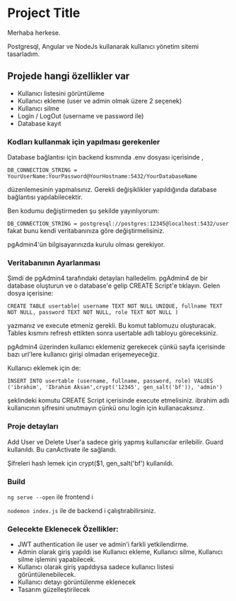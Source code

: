 
# Project Title

Merhaba herkese.

Postgresql, Angular ve NodeJs kullanarak kullanıcı yönetim sitemi tasarladım.

## Projede hangi özellikler var
- Kullanıcı listesini görüntüleme
- Kullanıcı ekleme (user ve admin olmak üzere 2 seçenek)
- Kullanıcı silme
- Login / LogOut (username ve password ile)
- Database kayıt

### Kodları kullanmak için yapılması gerekenler

Database bağlantısı için backend kısmında .env dosyası içerisinde ,

```DB_CONNECTION_STRING = YourUserName:YourPassword@YourHostname:5432/YourDatabaseName```

düzenlemesinin yapmalısınız. Gerekli değişiklikler yapıldığında database bağlantısı yapılabilecektir.

Ben kodumu değiştirmeden şu şekilde yayınlıyorum:

```DB_CONNECTION_STRING = postgresql://postgres:12345@localhost:5432/user``` fakat bunu kendi veritabanınıza göre değiştirmelisiniz.

pgAdmin4'ün bilgisayarınızda kurulu olması gerekiyor.


### Veritabanının Ayarlanması
Şimdi de pgAdmin4 tarafındaki detayları halledelim. pgAdmin4 de bir database oluşturun ve o database'e gelip CREATE Script'e tıklayın. Gelen dosya içerisine:

```CREATE TABLE usertable( username TEXT NOT NULL UNIQUE, fullname TEXT NOT NULL, password TEXT NOT NULL, role TEXT NOT NULL )```

yazmanız ve execute etmeniz gerekli. Bu komut tablomuzu oluşturacak. Tables kısmını refresh ettikten sonra usertable adlı tabloyu göreceksiniz.

pgAdmin4 üzerinden kullanıcı eklemeniz gerekecek çünkü sayfa içerisinde bazı url'lere kullanıcı girişi olmadan erişemeyeceğiz.

Kullanıcı eklemek için de:

```INSERT INTO usertable (username, fullname, password, role) VALUES ('ibrahim', 'Ibrahim Aksan',crypt('12345', gen_salt('bf')), 'admin')```

şeklindeki komutu CREATE Script içerisinde execute etmelisiniz. ibrahim adlı kullanıcının şifresini unutmayın çünkü onu login için kullanacaksınız.

### Proje detayları
Add User ve Delete User'a sadece giriş yapmış kullanıcılar erilebilir. Guard kullanıldı.  Bu canActivate ile sağlandı. 

Şifreleri hash lemek için crypt($1, gen_salt('bf') kullanıldı.



### Build
```ng serve --open``` ile frontend i

```nodemon index.js``` ile de backend i çalıştırabilirsiniz.



### Gelecekte Eklenecek Özellikler:
- JWT authentication ile user ve admin'i farkli yetkilendirme.
- Admin olarak giriş yapıldı ise Kullanıcı ekleme, Kullanıcı silme, Kullanıcı silme işlemini yapabilecek.
- Kullanıcı olarak giriş yapıldıysa sadece kullanıcı listesi görüntülenebilecek.
- Kullanıcı detayı görüntülenme eklenecek
- Tasarım güzelleştirilecek





